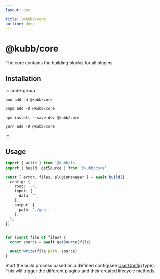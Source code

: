 ```yaml
---
layout: doc

title: \@kubb/core
outline: deep
---
```


# @kubb/core
The core contains the building blocks for all plugins.

## Installation

::: code-group

```shell [bun]
bun add -d @kubb/core
```

```shell [pnpm]
pnpm add -D @kubb/core
```

```shell [npm]
npm install --save-dev @kubb/core
```

```shell [yarn]
yarn add -D @kubb/core
```

:::

## Usage

```typescript
import { write } from '@kubb/fs'
import { build, getSource } from '@kubb/core'

const { error, files, pluginManager } = await build({
  config: {
    root: '.',
    input: {
      data: '',
    },
    output: {
      path: './gen',
    },
  },
})


for (const file of files) {
  const source = await getSource(file)

  await write(file.path, source)
}
```

Start the build process based on a defined config(see [UserConfig](https://github.com/kubb-labs/kubb/blob/main/packages/core/src/config.ts) type).
This will trigger the different plugins and their created lifecycle methods.

